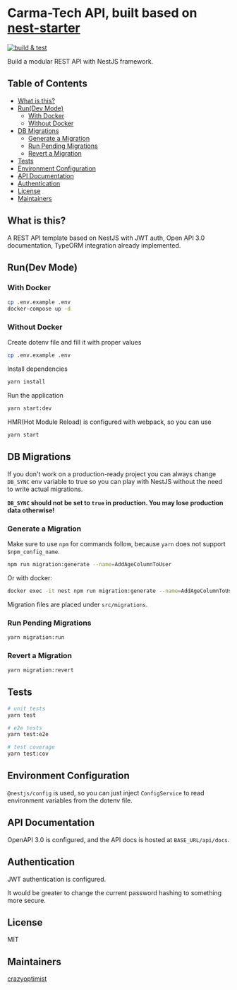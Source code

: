 # Carma-Tech API, built based on [nest-starter](https://github.com/crazyoptimist/nest-starter)

[![build & test](https://github.com/crazyoptimist/nest-starter/actions/workflows/build.yml/badge.svg)](https://github.com/crazyoptimist/nest-starter/actions/workflows/build.yml)

Build a modular REST API with NestJS framework.

## Table of Contents

- [What is this?](#what-is-this)
- [Run(Dev Mode)](#rundev-mode)
  - [With Docker](#with-docker)
  - [Without Docker](#without-docker)
- [DB Migrations](#db-migrations)
  - [Generate a Migration](#generate-a-migration)
  - [Run Pending Migrations](#run-pending-migrations)
  - [Revert a Migration](#revert-a-migration)
- [Tests](#tests)
- [Environment Configuration](#environment-configuration)
- [API Documentation](#api-documentation)
- [Authentication](#authentication)
- [License](#license)
- [Maintainers](#maintainers)

## What is this?

A REST API template based on NestJS with JWT auth, Open API 3.0 documentation, TypeORM integration already implemented.

## Run(Dev Mode)

### With Docker

```bash
cp .env.example .env
docker-compose up -d
```

### Without Docker

Create dotenv file and fill it with proper values

```bash
cp .env.example .env
```

Install dependencies

```bash
yarn install
```

Run the application

```bash
yarn start:dev
```

HMR(Hot Module Reload) is configured with webpack, so you can use

```bash
yarn start
```

## DB Migrations

If you don't work on a production-ready project you can always change `DB_SYNC` env variable to true so you can play with NestJS without the need to write actual migrations.

**`DB_SYNC` should not be set to `true` in production. You may lose production data otherwise!**

### Generate a Migration

Make sure to use `npm` for commands follow, because `yarn` does not support `$npm_config_name`.

```bash
npm run migration:generate --name=AddAgeColumnToUser
```

Or with docker:

```bash
docker exec -it nest npm run migration:generate --name=AddAgeColumnToUser
```

Migration files are placed under `src/migrations`.

### Run Pending Migrations

```bash
yarn migration:run
```

### Revert a Migration

```bash
yarn migration:revert
```

## Tests

```bash
# unit tests
yarn test

# e2e tests
yarn test:e2e

# test coverage
yarn test:cov
```

## Environment Configuration

`@nestjs/config` is used, so you can just inject `ConfigService` to read environment variables from the dotenv file.

## API Documentation

OpenAPI 3.0 is configured, and the API docs is hosted at `BASE_URL/api/docs`.

## Authentication

JWT authentication is configured.

It would be greater to change the current password hashing to something more secure.

## License

MIT

## Maintainers

[crazyoptimist](https://crazyoptimist.net)
